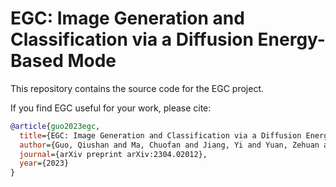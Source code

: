 # EGC: Image Generation and Classification via a Diffusion Energy-Based Mode

This repository contains the source code for the EGC project.

If you find EGC useful for your work, please cite:

```bibtex
@article{guo2023egc,
  title={EGC: Image Generation and Classification via a Diffusion Energy-Based Model},
  author={Guo, Qiushan and Ma, Chuofan and Jiang, Yi and Yuan, Zehuan and Yu, Yizhou and Luo, Ping},
  journal={arXiv preprint arXiv:2304.02012},
  year={2023}
}
```
